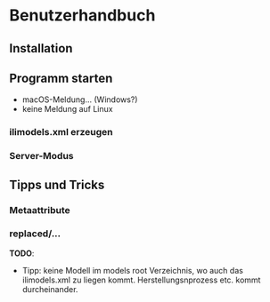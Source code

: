 # Benutzerhandbuch

## Installation

## Programm starten

- macOS-Meldung... (Windows?)
- keine Meldung auf Linux

### ilimodels.xml erzeugen


### Server-Modus


## Tipps und Tricks

### Metaattribute

### replaced/...


**TODO**:
- Tipp: keine Modell im models root Verzeichnis, wo auch das ilimodels.xml zu liegen kommt. Herstellungsnprozess etc. kommt durcheinander.